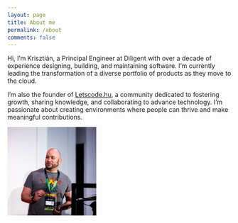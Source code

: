 ```yaml
---
layout: page
title: About me
permalink: /about
comments: false
---
```


<div class="row justify-content-between">
<div class="col-md-8">

<p>Hi, I’m Krisztián, a Principal Engineer at Diligent with over a decade of experience designing, building, and maintaining software. I’m currently leading the transformation of a diverse portfolio of products as they move to the cloud.</p>
<p>
I’m also the founder of <a href="https://letscode.hu">Letscode.hu</a>, a community dedicated to fostering growth, sharing knowledge, and collaborating to advance technology. I’m passionate about creating environments where people can thrive and make meaningful contributions.</p>

</div>
<div class="col-md-4">
    <img src="/assets/images/me.jpeg" >
</div>
</div>
